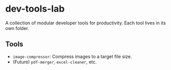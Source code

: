 # dev-tools-lab

A collection of modular developer tools for productivity. Each tool lives in its own folder.

## Tools

- `image-compressor`: Compress images to a target file size.
- (Future) `pdf-merger`, `excel-cleaner`, etc.
